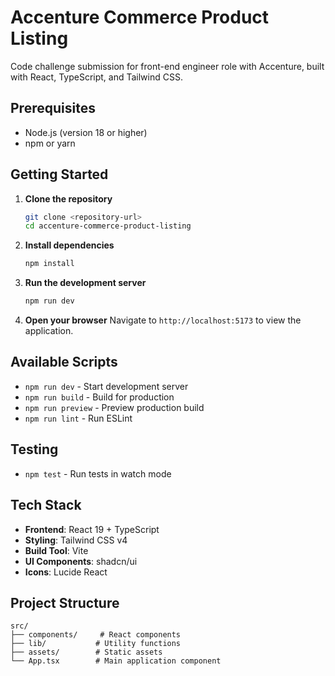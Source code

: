 # Accenture Commerce Product Listing
Code challenge submission for front-end engineer role with Accenture, built with React, TypeScript, and Tailwind CSS.

## Prerequisites

- Node.js (version 18 or higher)
- npm or yarn

## Getting Started

1. **Clone the repository**
   ```bash
   git clone <repository-url>
   cd accenture-commerce-product-listing
   ```

2. **Install dependencies**
   ```bash
   npm install
   ```

3. **Run the development server**
   ```bash
   npm run dev
   ```

4. **Open your browser**
   Navigate to `http://localhost:5173` to view the application.

## Available Scripts

- `npm run dev` - Start development server
- `npm run build` - Build for production
- `npm run preview` - Preview production build
- `npm run lint` - Run ESLint

## Testing

- `npm test` - Run tests in watch mode

## Tech Stack

- **Frontend**: React 19 + TypeScript
- **Styling**: Tailwind CSS v4
- **Build Tool**: Vite
- **UI Components**: shadcn/ui
- **Icons**: Lucide React

## Project Structure

```
src/
├── components/     # React components
├── lib/           # Utility functions
├── assets/        # Static assets
└── App.tsx        # Main application component
```

